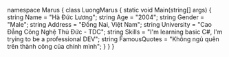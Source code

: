 namespace Marus
{
    class LuongMarus
    {
        static void Main(string[] args)
        {
            string Name = "Hà Đức Lương";
            string Age = "2004";
            string Gender = "Male";
            string Address = "Đồng Nai, Việt Nam";
            string University = "Cao Đẳng Công Nghệ Thủ Đức - TDC";
            string Skills = "I'm learning basic C#, I'm trying to be a professional DEV";
            string FamousQuotes = "Không ngủ quên trên thành công của chính mình";
        }
    }
}
